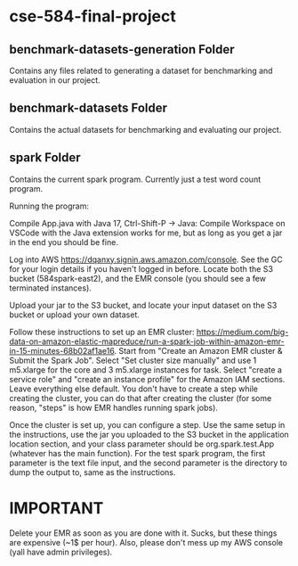 # cse-584-final-project

## benchmark-datasets-generation Folder
Contains any files related to generating a dataset for benchmarking and evaluation in our project.

## benchmark-datasets Folder
Contains the actual datasets for benchmarking and evaluating our project.

## spark Folder
Contains the current spark program. Currently just a test word count program.

Running the program:

Compile App.java with Java 17, Ctrl-Shift-P -> Java: Compile Workspace on VSCode with the Java extension works for me, but as long as you get a jar in the end you should be fine.

Log into AWS https://dqanxy.signin.aws.amazon.com/console. See the GC for your login details if you haven't logged in before. Locate both the S3 bucket (584spark-east2), and the EMR console (you should see a few terminated instances). 

Upload your jar to the S3 bucket, and locate your input dataset on the S3 bucket or upload your own dataset.

Follow these instructions to set up an EMR cluster: https://medium.com/big-data-on-amazon-elastic-mapreduce/run-a-spark-job-within-amazon-emr-in-15-minutes-68b02af1ae16. Start from "Create an Amazon EMR cluster & Submit the Spark Job". Select "Set cluster size manually" and use 1 m5.xlarge for the core and 3 m5.xlarge instances for task. Select "create a service role" and "create an instance profile" for the Amazon IAM sections. Leave everything else default. You don't have to create a step while creating the cluster, you can do that after creating the cluster (for some reason, "steps" is how EMR handles running spark jobs).

Once the cluster is set up, you can configure a step. Use the same setup in the instructions, use the jar you uploaded to the S3 bucket in the application location section, and your class parameter should be org.spark.test.App (whatever has the main function). For the test spark program, the first parameter is the text file input, and the second parameter is the directory to dump the output to, same as the instructions.

# IMPORTANT

Delete your EMR as soon as you are done with it. Sucks, but these things are expensive (~1$ per hour). Also, please don't mess up my AWS console (yall have admin privileges).